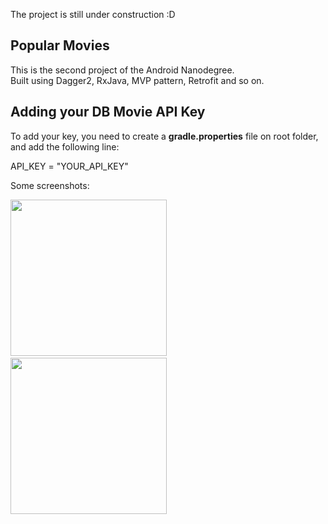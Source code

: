 The project is still under construction :D

Popular Movies
-----

This is the second project of the Android Nanodegree.\
Built using Dagger2, RxJava, MVP pattern, Retrofit and so on.

Adding your DB Movie API Key
-----
 
To add your key, you need to create a **gradle.properties** file on root folder, and 
add the following line:

API_KEY = "YOUR_API_KEY"

Some screenshots:

<img src="https://raw.github.com/luanalbineli/popularmovies/master/screenshots/Screenshot_1496203692.png" width="250">&nbsp;&nbsp;&nbsp;&nbsp;&nbsp;&nbsp;<img src="https://raw.github.com/luanalbineli/popularmovies/master/screenshots/Screenshot_1496203712.png" width="250">
